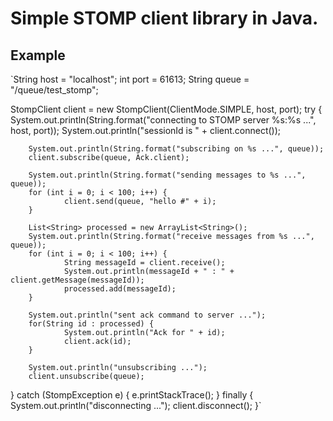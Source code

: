 Simple STOMP client library in Java.
========


## Example

 `String host = "localhost";
int port = 61613;
String queue = "/queue/test_stomp";

StompClient client = new StompClient(ClientMode.SIMPLE, host, port);
try {
        System.out.println(String.format("connecting to STOMP server %s:%s ...", host, port));
        System.out.println("sessionId is " + client.connect());

        System.out.println(String.format("subscribing on %s ...", queue));
        client.subscribe(queue, Ack.client);

        System.out.println(String.format("sending messages to %s ...", queue));
        for (int i = 0; i < 100; i++) {
                client.send(queue, "hello #" + i);
        }
        
        List<String> processed = new ArrayList<String>();
        System.out.println(String.format("receive messages from %s ...", queue));
        for (int i = 0; i < 100; i++) {
                String messageId = client.receive();
                System.out.println(messageId + " : " + client.getMessage(messageId));
                processed.add(messageId);
        }
        
        System.out.println("sent ack command to server ...");
        for(String id : processed) {
                System.out.println("Ack for " + id);
                client.ack(id);
        }

        System.out.println("unsubscribing ...");
        client.unsubscribe(queue);
        
} catch (StompException e) {
        e.printStackTrace();
} finally {
        System.out.println("disconnecting ...");
        client.disconnect();
}`
